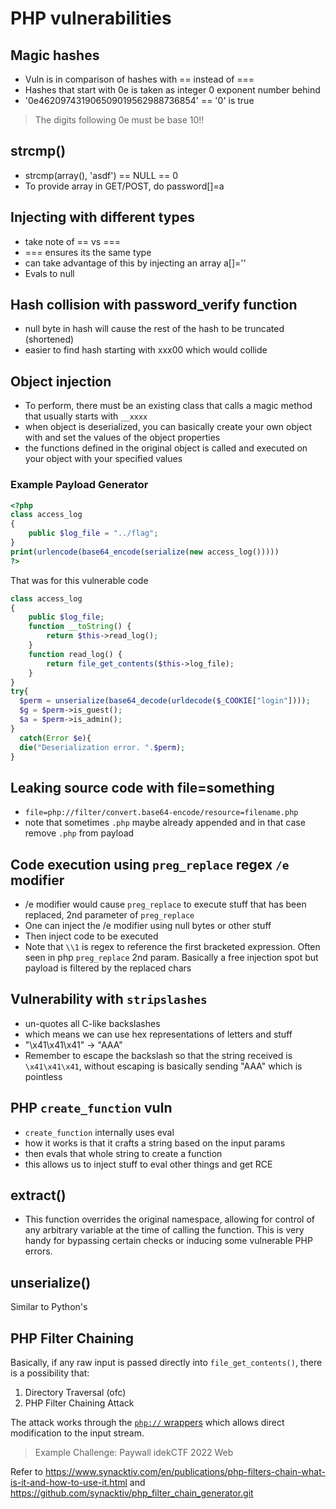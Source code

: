 # PHP vulnerabilities

## Magic hashes

- Vuln is in comparison of hashes with == instead of ===
- Hashes that start with 0e is taken as integer 0 exponent number behind
- '0e462097431906509019562988736854' == '0' is true
> The digits following 0e must be base 10!!

## strcmp()

- strcmp(array(), 'asdf') == NULL == 0
- To provide array in GET/POST, do password[]=a

## Injecting with different types

- take note of == vs ===
- === ensures its the same type
- can take advantage of this by injecting an array a[]=''
- Evals to null

## Hash collision with password_verify function
- null byte in hash will cause the rest of the hash to be truncated (shortened)
- easier to find hash starting with xxx00 which would collide

## Object injection
- To perform, there must be an existing class that calls a magic method that usually starts with `__xxxx` 
- when object is deserialized, you can basically create your own object with and set the values of the object properties
- the functions defined in the original object is called and executed on your object with your specified values 

### Example Payload Generator
```php
<?php
class access_log
{
	public $log_file = "../flag";
}
print(urlencode(base64_encode(serialize(new access_log()))))
?>
```

That was for this vulnerable code
```php
class access_log
{
	public $log_file;
	function __toString() {
		return $this->read_log();
	}
	function read_log() {
		return file_get_contents($this->log_file);
	}
}
try{
  $perm = unserialize(base64_decode(urldecode($_COOKIE["login"])));
  $g = $perm->is_guest();
  $a = $perm->is_admin();
}
  catch(Error $e){
  die("Deserialization error. ".$perm);
}
```

## Leaking source code with file=something
- `file=php://filter/convert.base64-encode/resource=filename.php`
- note that sometimes `.php` maybe already appended and in that case remove `.php` from payload

## Code execution using `preg_replace` regex `/e` modifier
- /e modifier would cause `preg_replace` to execute stuff that has been replaced, 2nd parameter of `preg_replace`
- One can inject the /e modifier using null bytes or other stuff
- Then inject code to be executed
- Note that `\\1` is regex to reference the first bracketed expression. Often seen in php `preg_replace` 2nd param. Basically a free injection spot but payload is filtered by the replaced chars

## Vulnerability with `stripslashes`
- un-quotes all C-like backslashes
- which means we can use hex representations of letters and stuff 
- "\x41\x41\x41" -> "AAA"
- Remember to escape the backslash so that the string received is `\x41\x41\x41`, without escaping is basically sending "AAA" which is pointless

## PHP `create_function` vuln
- `create_function` internally uses eval
- how it works is that it crafts a string based on the input params
- then evals that whole string to create a function
- this allows us to inject stuff to eval other things and get RCE

## extract()
- This function overrides the original namespace, allowing for control of any arbitrary variable at the time of calling the function. This is very handy for bypassing certain checks or inducing some vulnerable PHP errors.

## unserialize()

Similar to Python's 

## PHP Filter Chaining

Basically, if any raw input is passed directly into `file_get_contents()`, there is a possibility that:  

1. Directory Traversal (ofc)
2. PHP Filter Chaining Attack

The attack works through the [`php://` wrappers](https://www.php.net/manual/en/wrappers.php.php) which allows direct modification to the input stream.

> Example Challenge: Paywall idekCTF 2022 Web

Refer to https://www.synacktiv.com/en/publications/php-filters-chain-what-is-it-and-how-to-use-it.html and https://github.com/synacktiv/php_filter_chain_generator.git